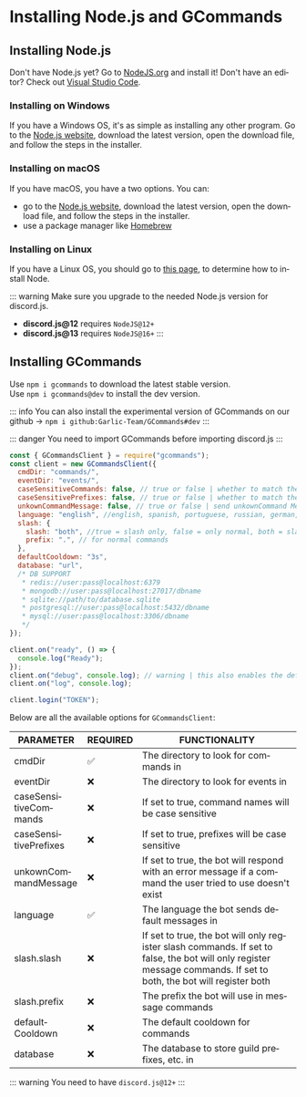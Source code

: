 # Installing Node.js and GCommands

## Installing Node.js

<language lang="en">

Don't have Node.js yet? Go to [NodeJS.org](https://nodejs.org) and install it!
Don't have an editor? Check out [Visual Studio Code](https://code.visualstudio.com).
</language>

### Installing on Windows

<language lang="en">

If you have a Windows OS, it's as simple as installing any other program. Go to the [Node.js website](https://nodejs.org), download the latest version, open the download file, and follow the steps in the installer.
</language>

### Installing on macOS

<language lang="en">

If you have macOS, you have a two options. You can:

- go to the [Node.js website](https://nodejs.org), download the latest version, open the download file, and follow the steps in the installer.
- use a package manager like [Homebrew](https://brew.sh)
  </language>

### Installing on Linux

<language lang="en">

If you have a Linux OS, you should go to [this page](https://nodejs.org/en/download/package-manager/), to determine how to install Node.

::: warning
Make sure you upgrade to the needed Node.js version for discord.js.

- **discord.js@12** requires `NodeJS@12+`
- **discord.js@13** requires `NodeJS@16+`
  :::
  </language>

## Installing GCommands

<language lang="en">

Use `npm i gcommands` to download the latest stable version.  
Use `npm i gcommands@dev` to install the dev version.

::: info
You can also install the experimental version of GCommands on our github → `npm i github:Garlic-Team/GCommands#dev`
:::

::: danger
You need to import GCommands before importing discord.js
:::
</language>

<branch version="5.2.x">
<language lang="en">

```js
const { GCommandsClient } = require("gcommands");
const client = new GCommandsClient({
  cmdDir: "commands/",
  eventDir: "events/",
  caseSensitiveCommands: false, // true or false | whether to match the commands' caps
  caseSensitivePrefixes: false, // true or false | whether to match the prefix in message commands
  unkownCommandMessage: false, // true or false | send unkownCommand Message
  language: "english", //english, spanish, portuguese, russian, german, czech, turkish
  slash: {
    slash: "both", //true = slash only, false = only normal, both = slash and normal
    prefix: ".", // for normal commands
  },
  defaultCooldown: "3s",
  database: "url",
  /* DB SUPPORT
   * redis://user:pass@localhost:6379
   * mongodb://user:pass@localhost:27017/dbname
   * sqlite://path/to/database.sqlite
   * postgresql://user:pass@localhost:5432/dbname
   * mysql://user:pass@localhost:3306/dbname
   */
});

client.on("ready", () => {
  console.log("Ready");
});
client.on("debug", console.log); // warning | this also enables the default discord.js debug logging
client.on("log", console.log);

client.login("TOKEN");
```

Below are all the available options for `GCommandsClient`:

| PARAMETER             | REQUIRED | FUNCTIONALITY                                                                                                                                                       |
| --------------------- | -------- | ------------------------------------------------------------------------------------------------------------------------------------------------------------------- |
| cmdDir                | ✅       | The directory to look for commands in                                                                                                                               |
| eventDir              | ❌       | The directory to look for events in                                                                                                                                 |
| caseSensitiveCommands | ❌       | If set to true, command names will be case sensitive                                                                                                                |
| caseSensitivePrefixes | ❌       | If set to true, prefixes will be case sensitive                                                                                                                     |
| unkownCommandMessage  | ❌       | If set to true, the bot will respond with an error message if a command the user tried to use doesn't exist                                                         |
| language              | ✅       | The language the bot sends default messages in                                                                                                                      |
| slash.slash           | ❌       | If set to true, the bot will only register slash commands. If set to false, the bot will only register message commands. If set to both, the bot will register both |
| slash.prefix          | ❌       | The prefix the bot will use in message commands                                                                                                                     |
| defaultCooldown       | ❌       | The default cooldown for commands                                                                                                                                   |
| database              | ❌       | The database to store guild prefixes, etc. in                                                                                                                       |

</language>
</branch>
<language lang="en">

::: warning
You need to have `discord.js@12+`
:::
</language>
